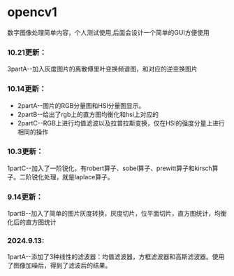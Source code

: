 # opencv1
数字图像处理简单内容，个人测试使用,后面会设计一个简单的GUI方便使用
### 10.21更新：
3partA--加入灰度图片的离散傅里叶变换频谱图，和对应的逆变换图片
### 10.14更新：
 - 2partA--图片的RGB分量图和HSI分量图显示。
 - 2partB--给出了rgb上的直方图均衡化和hsi上对应的
 - 2partC--RGB上进行均值滤波以及拉普拉斯变换，仅在HSI的强度分量上进行相同的操作
### 10.3更新：
1partC--加入了一阶锐化，有robert算子、sobel算子、prewitt算子和kirsch算子。二阶锐化处理，就是laplace算子。
### 9.14更新：
1partB--加入了简单的图片灰度转换，灰度切片，位平面切片，直方图统计，均衡化后的直方图统计
### 2024.9.13:
1partA--添加了3种线性的滤波器：均值滤波器，方框滤波器和高斯滤波器。使用了图像加噪后，得到了滤波后的结果。



